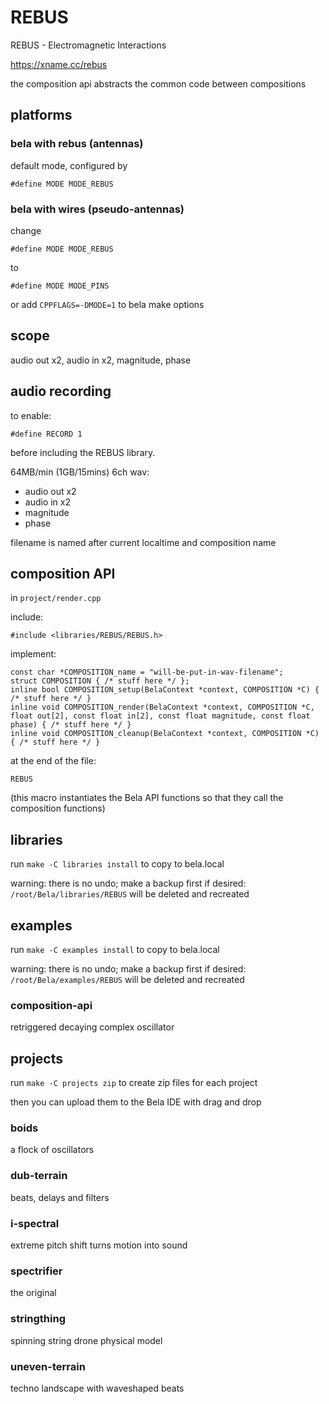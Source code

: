 # REBUS

REBUS - Electromagnetic Interactions

https://xname.cc/rebus

the composition api abstracts the common code between compositions

## platforms

### bela with rebus (antennas)

default mode, configured by

```
#define MODE MODE_REBUS
```

### bela with wires (pseudo-antennas)

change

```
#define MODE MODE_REBUS
```

to

```
#define MODE MODE_PINS
```

or add `CPPFLAGS=-DMODE=1` to bela make options

## scope

audio out x2, audio in x2, magnitude, phase

## audio recording

to enable:

```
#define RECORD 1
```

before including the REBUS library.

64MB/min (1GB/15mins) 6ch wav:

- audio out x2
- audio in x2
- magnitude
- phase

filename is named after current localtime and composition name

## composition API

in `project/render.cpp`

include:

```
#include <libraries/REBUS/REBUS.h>
```

implement:

```
const char *COMPOSITION_name = "will-be-put-in-wav-filename";
struct COMPOSITION { /* stuff here */ };
inline bool COMPOSITION_setup(BelaContext *context, COMPOSITION *C) { /* stuff here */ }
inline void COMPOSITION_render(BelaContext *context, COMPOSITION *C, float out[2], const float in[2], const float magnitude, const float phase) { /* stuff here */ }
inline void COMPOSITION_cleanup(BelaContext *context, COMPOSITION *C) { /* stuff here */ }
```

at the end of the file:

```
REBUS
```

(this macro instantiates the Bela API functions
so that they call the composition functions)

## libraries

run `make -C libraries install` to copy to bela.local

warning: there is no undo; make a backup first if desired:
`/root/Bela/libraries/REBUS` will be deleted and recreated

## examples

run `make -C examples install` to copy to bela.local

warning: there is no undo; make a backup first if desired:
`/root/Bela/examples/REBUS` will be deleted and recreated

### composition-api

retriggered decaying complex oscillator

## projects

run `make -C projects zip` to create zip files for each project

then you can upload them to the Bela IDE with drag and drop

### boids

a flock of oscillators

### dub-terrain

beats, delays and filters

### i-spectral

extreme pitch shift turns motion into sound

### spectrifier

the original

### stringthing

spinning string drone physical model

### uneven-terrain

techno landscape with waveshaped beats
